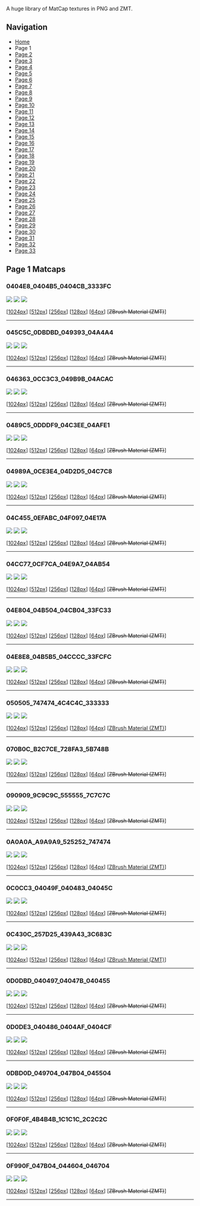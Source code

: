 A huge library of MatCap textures in PNG and ZMT.


## Navigation
* [Home](/)
* Page 1
* [Page 2](PAGE-2.md)
* [Page 3](PAGE-3.md)
* [Page 4](PAGE-4.md)
* [Page 5](PAGE-5.md)
* [Page 6](PAGE-6.md)
* [Page 7](PAGE-7.md)
* [Page 8](PAGE-8.md)
* [Page 9](PAGE-9.md)
* [Page 10](PAGE-10.md)
* [Page 11](PAGE-11.md)
* [Page 12](PAGE-12.md)
* [Page 13](PAGE-13.md)
* [Page 14](PAGE-14.md)
* [Page 15](PAGE-15.md)
* [Page 16](PAGE-16.md)
* [Page 17](PAGE-17.md)
* [Page 18](PAGE-18.md)
* [Page 19](PAGE-19.md)
* [Page 20](PAGE-20.md)
* [Page 21](PAGE-21.md)
* [Page 22](PAGE-22.md)
* [Page 23](PAGE-23.md)
* [Page 24](PAGE-24.md)
* [Page 25](PAGE-25.md)
* [Page 26](PAGE-26.md)
* [Page 27](PAGE-27.md)
* [Page 28](PAGE-28.md)
* [Page 29](PAGE-29.md)
* [Page 30](PAGE-30.md)
* [Page 31](PAGE-31.md)
* [Page 32](PAGE-32.md)
* [Page 33](PAGE-33.md)
## Page 1 Matcaps
### 0404E8_0404B5_0404CB_3333FC
![](preview/0404E8_0404B5_0404CB_3333FC-preview.png)
![](thumbnail/0404E8_0404B5_0404CB_3333FC.jpg)
![](palette/0404E8_0404B5_0404CB_3333FC-palette.png)

[[1024px](https://github.com/nidorx/matcaps/raw/master/1024/0404E8_0404B5_0404CB_3333FC.png)]
[[512px](https://github.com/nidorx/matcaps/raw/master/512/0404E8_0404B5_0404CB_3333FC-512px.png)]
[[256px](https://github.com/nidorx/matcaps/raw/master/256/0404E8_0404B5_0404CB_3333FC-256px.png)]
[[128px](https://github.com/nidorx/matcaps/raw/master/128/0404E8_0404B5_0404CB_3333FC-128px.png)]
[[64px](https://github.com/nidorx/matcaps/raw/master/64/0404E8_0404B5_0404CB_3333FC-64px.png)]
[~~ZBrush Material (ZMT)~~]

---
### 045C5C_0DBDBD_049393_04A4A4
![](preview/045C5C_0DBDBD_049393_04A4A4-preview.png)
![](thumbnail/045C5C_0DBDBD_049393_04A4A4.jpg)
![](palette/045C5C_0DBDBD_049393_04A4A4-palette.png)

[[1024px](https://github.com/nidorx/matcaps/raw/master/1024/045C5C_0DBDBD_049393_04A4A4.png)]
[[512px](https://github.com/nidorx/matcaps/raw/master/512/045C5C_0DBDBD_049393_04A4A4-512px.png)]
[[256px](https://github.com/nidorx/matcaps/raw/master/256/045C5C_0DBDBD_049393_04A4A4-256px.png)]
[[128px](https://github.com/nidorx/matcaps/raw/master/128/045C5C_0DBDBD_049393_04A4A4-128px.png)]
[[64px](https://github.com/nidorx/matcaps/raw/master/64/045C5C_0DBDBD_049393_04A4A4-64px.png)]
[~~ZBrush Material (ZMT)~~]

---
### 046363_0CC3C3_049B9B_04ACAC
![](preview/046363_0CC3C3_049B9B_04ACAC-preview.png)
![](thumbnail/046363_0CC3C3_049B9B_04ACAC.jpg)
![](palette/046363_0CC3C3_049B9B_04ACAC-palette.png)

[[1024px](https://github.com/nidorx/matcaps/raw/master/1024/046363_0CC3C3_049B9B_04ACAC.png)]
[[512px](https://github.com/nidorx/matcaps/raw/master/512/046363_0CC3C3_049B9B_04ACAC-512px.png)]
[[256px](https://github.com/nidorx/matcaps/raw/master/256/046363_0CC3C3_049B9B_04ACAC-256px.png)]
[[128px](https://github.com/nidorx/matcaps/raw/master/128/046363_0CC3C3_049B9B_04ACAC-128px.png)]
[[64px](https://github.com/nidorx/matcaps/raw/master/64/046363_0CC3C3_049B9B_04ACAC-64px.png)]
[~~ZBrush Material (ZMT)~~]

---
### 0489C5_0DDDF9_04C3EE_04AFE1
![](preview/0489C5_0DDDF9_04C3EE_04AFE1-preview.png)
![](thumbnail/0489C5_0DDDF9_04C3EE_04AFE1.jpg)
![](palette/0489C5_0DDDF9_04C3EE_04AFE1-palette.png)

[[1024px](https://github.com/nidorx/matcaps/raw/master/1024/0489C5_0DDDF9_04C3EE_04AFE1.png)]
[[512px](https://github.com/nidorx/matcaps/raw/master/512/0489C5_0DDDF9_04C3EE_04AFE1-512px.png)]
[[256px](https://github.com/nidorx/matcaps/raw/master/256/0489C5_0DDDF9_04C3EE_04AFE1-256px.png)]
[[128px](https://github.com/nidorx/matcaps/raw/master/128/0489C5_0DDDF9_04C3EE_04AFE1-128px.png)]
[[64px](https://github.com/nidorx/matcaps/raw/master/64/0489C5_0DDDF9_04C3EE_04AFE1-64px.png)]
[~~ZBrush Material (ZMT)~~]

---
### 04989A_0CE3E4_04D2D5_04C7C8
![](preview/04989A_0CE3E4_04D2D5_04C7C8-preview.png)
![](thumbnail/04989A_0CE3E4_04D2D5_04C7C8.jpg)
![](palette/04989A_0CE3E4_04D2D5_04C7C8-palette.png)

[[1024px](https://github.com/nidorx/matcaps/raw/master/1024/04989A_0CE3E4_04D2D5_04C7C8.png)]
[[512px](https://github.com/nidorx/matcaps/raw/master/512/04989A_0CE3E4_04D2D5_04C7C8-512px.png)]
[[256px](https://github.com/nidorx/matcaps/raw/master/256/04989A_0CE3E4_04D2D5_04C7C8-256px.png)]
[[128px](https://github.com/nidorx/matcaps/raw/master/128/04989A_0CE3E4_04D2D5_04C7C8-128px.png)]
[[64px](https://github.com/nidorx/matcaps/raw/master/64/04989A_0CE3E4_04D2D5_04C7C8-64px.png)]
[~~ZBrush Material (ZMT)~~]

---
### 04C455_0EFABC_04F097_04E17A
![](preview/04C455_0EFABC_04F097_04E17A-preview.png)
![](thumbnail/04C455_0EFABC_04F097_04E17A.jpg)
![](palette/04C455_0EFABC_04F097_04E17A-palette.png)

[[1024px](https://github.com/nidorx/matcaps/raw/master/1024/04C455_0EFABC_04F097_04E17A.png)]
[[512px](https://github.com/nidorx/matcaps/raw/master/512/04C455_0EFABC_04F097_04E17A-512px.png)]
[[256px](https://github.com/nidorx/matcaps/raw/master/256/04C455_0EFABC_04F097_04E17A-256px.png)]
[[128px](https://github.com/nidorx/matcaps/raw/master/128/04C455_0EFABC_04F097_04E17A-128px.png)]
[[64px](https://github.com/nidorx/matcaps/raw/master/64/04C455_0EFABC_04F097_04E17A-64px.png)]
[~~ZBrush Material (ZMT)~~]

---
### 04CC77_0CF7CA_04E9A7_04AB54
![](preview/04CC77_0CF7CA_04E9A7_04AB54-preview.png)
![](thumbnail/04CC77_0CF7CA_04E9A7_04AB54.jpg)
![](palette/04CC77_0CF7CA_04E9A7_04AB54-palette.png)

[[1024px](https://github.com/nidorx/matcaps/raw/master/1024/04CC77_0CF7CA_04E9A7_04AB54.png)]
[[512px](https://github.com/nidorx/matcaps/raw/master/512/04CC77_0CF7CA_04E9A7_04AB54-512px.png)]
[[256px](https://github.com/nidorx/matcaps/raw/master/256/04CC77_0CF7CA_04E9A7_04AB54-256px.png)]
[[128px](https://github.com/nidorx/matcaps/raw/master/128/04CC77_0CF7CA_04E9A7_04AB54-128px.png)]
[[64px](https://github.com/nidorx/matcaps/raw/master/64/04CC77_0CF7CA_04E9A7_04AB54-64px.png)]
[~~ZBrush Material (ZMT)~~]

---
### 04E804_04B504_04CB04_33FC33
![](preview/04E804_04B504_04CB04_33FC33-preview.png)
![](thumbnail/04E804_04B504_04CB04_33FC33.jpg)
![](palette/04E804_04B504_04CB04_33FC33-palette.png)

[[1024px](https://github.com/nidorx/matcaps/raw/master/1024/04E804_04B504_04CB04_33FC33.png)]
[[512px](https://github.com/nidorx/matcaps/raw/master/512/04E804_04B504_04CB04_33FC33-512px.png)]
[[256px](https://github.com/nidorx/matcaps/raw/master/256/04E804_04B504_04CB04_33FC33-256px.png)]
[[128px](https://github.com/nidorx/matcaps/raw/master/128/04E804_04B504_04CB04_33FC33-128px.png)]
[[64px](https://github.com/nidorx/matcaps/raw/master/64/04E804_04B504_04CB04_33FC33-64px.png)]
[~~ZBrush Material (ZMT)~~]

---
### 04E8E8_04B5B5_04CCCC_33FCFC
![](preview/04E8E8_04B5B5_04CCCC_33FCFC-preview.png)
![](thumbnail/04E8E8_04B5B5_04CCCC_33FCFC.jpg)
![](palette/04E8E8_04B5B5_04CCCC_33FCFC-palette.png)

[[1024px](https://github.com/nidorx/matcaps/raw/master/1024/04E8E8_04B5B5_04CCCC_33FCFC.png)]
[[512px](https://github.com/nidorx/matcaps/raw/master/512/04E8E8_04B5B5_04CCCC_33FCFC-512px.png)]
[[256px](https://github.com/nidorx/matcaps/raw/master/256/04E8E8_04B5B5_04CCCC_33FCFC-256px.png)]
[[128px](https://github.com/nidorx/matcaps/raw/master/128/04E8E8_04B5B5_04CCCC_33FCFC-128px.png)]
[[64px](https://github.com/nidorx/matcaps/raw/master/64/04E8E8_04B5B5_04CCCC_33FCFC-64px.png)]
[~~ZBrush Material (ZMT)~~]

---
### 050505_747474_4C4C4C_333333
![](preview/050505_747474_4C4C4C_333333-preview.png)
![](thumbnail/050505_747474_4C4C4C_333333.jpg)
![](palette/050505_747474_4C4C4C_333333-palette.png)

[[1024px](https://github.com/nidorx/matcaps/raw/master/1024/050505_747474_4C4C4C_333333.png)]
[[512px](https://github.com/nidorx/matcaps/raw/master/512/050505_747474_4C4C4C_333333-512px.png)]
[[256px](https://github.com/nidorx/matcaps/raw/master/256/050505_747474_4C4C4C_333333-256px.png)]
[[128px](https://github.com/nidorx/matcaps/raw/master/128/050505_747474_4C4C4C_333333-128px.png)]
[[64px](https://github.com/nidorx/matcaps/raw/master/64/050505_747474_4C4C4C_333333-64px.png)]
[[ZBrush Material (ZMT)](https://github.com/nidorx/matcaps/raw/master/zmt/050505_747474_4C4C4C_333333.zmt)]

---
### 070B0C_B2C7CE_728FA3_5B748B
![](preview/070B0C_B2C7CE_728FA3_5B748B-preview.png)
![](thumbnail/070B0C_B2C7CE_728FA3_5B748B.jpg)
![](palette/070B0C_B2C7CE_728FA3_5B748B-palette.png)

[[1024px](https://github.com/nidorx/matcaps/raw/master/1024/070B0C_B2C7CE_728FA3_5B748B.png)]
[[512px](https://github.com/nidorx/matcaps/raw/master/512/070B0C_B2C7CE_728FA3_5B748B-512px.png)]
[[256px](https://github.com/nidorx/matcaps/raw/master/256/070B0C_B2C7CE_728FA3_5B748B-256px.png)]
[[128px](https://github.com/nidorx/matcaps/raw/master/128/070B0C_B2C7CE_728FA3_5B748B-128px.png)]
[[64px](https://github.com/nidorx/matcaps/raw/master/64/070B0C_B2C7CE_728FA3_5B748B-64px.png)]
[~~ZBrush Material (ZMT)~~]

---
### 090909_9C9C9C_555555_7C7C7C
![](preview/090909_9C9C9C_555555_7C7C7C-preview.png)
![](thumbnail/090909_9C9C9C_555555_7C7C7C.jpg)
![](palette/090909_9C9C9C_555555_7C7C7C-palette.png)

[[1024px](https://github.com/nidorx/matcaps/raw/master/1024/090909_9C9C9C_555555_7C7C7C.png)]
[[512px](https://github.com/nidorx/matcaps/raw/master/512/090909_9C9C9C_555555_7C7C7C-512px.png)]
[[256px](https://github.com/nidorx/matcaps/raw/master/256/090909_9C9C9C_555555_7C7C7C-256px.png)]
[[128px](https://github.com/nidorx/matcaps/raw/master/128/090909_9C9C9C_555555_7C7C7C-128px.png)]
[[64px](https://github.com/nidorx/matcaps/raw/master/64/090909_9C9C9C_555555_7C7C7C-64px.png)]
[~~ZBrush Material (ZMT)~~]

---
### 0A0A0A_A9A9A9_525252_747474
![](preview/0A0A0A_A9A9A9_525252_747474-preview.png)
![](thumbnail/0A0A0A_A9A9A9_525252_747474.jpg)
![](palette/0A0A0A_A9A9A9_525252_747474-palette.png)

[[1024px](https://github.com/nidorx/matcaps/raw/master/1024/0A0A0A_A9A9A9_525252_747474.png)]
[[512px](https://github.com/nidorx/matcaps/raw/master/512/0A0A0A_A9A9A9_525252_747474-512px.png)]
[[256px](https://github.com/nidorx/matcaps/raw/master/256/0A0A0A_A9A9A9_525252_747474-256px.png)]
[[128px](https://github.com/nidorx/matcaps/raw/master/128/0A0A0A_A9A9A9_525252_747474-128px.png)]
[[64px](https://github.com/nidorx/matcaps/raw/master/64/0A0A0A_A9A9A9_525252_747474-64px.png)]
[[ZBrush Material (ZMT)](https://github.com/nidorx/matcaps/raw/master/zmt/0A0A0A_A9A9A9_525252_747474.zmt)]

---
### 0C0CC3_04049F_040483_04045C
![](preview/0C0CC3_04049F_040483_04045C-preview.png)
![](thumbnail/0C0CC3_04049F_040483_04045C.jpg)
![](palette/0C0CC3_04049F_040483_04045C-palette.png)

[[1024px](https://github.com/nidorx/matcaps/raw/master/1024/0C0CC3_04049F_040483_04045C.png)]
[[512px](https://github.com/nidorx/matcaps/raw/master/512/0C0CC3_04049F_040483_04045C-512px.png)]
[[256px](https://github.com/nidorx/matcaps/raw/master/256/0C0CC3_04049F_040483_04045C-256px.png)]
[[128px](https://github.com/nidorx/matcaps/raw/master/128/0C0CC3_04049F_040483_04045C-128px.png)]
[[64px](https://github.com/nidorx/matcaps/raw/master/64/0C0CC3_04049F_040483_04045C-64px.png)]
[~~ZBrush Material (ZMT)~~]

---
### 0C430C_257D25_439A43_3C683C
![](preview/0C430C_257D25_439A43_3C683C-preview.png)
![](thumbnail/0C430C_257D25_439A43_3C683C.jpg)
![](palette/0C430C_257D25_439A43_3C683C-palette.png)

[[1024px](https://github.com/nidorx/matcaps/raw/master/1024/0C430C_257D25_439A43_3C683C.png)]
[[512px](https://github.com/nidorx/matcaps/raw/master/512/0C430C_257D25_439A43_3C683C-512px.png)]
[[256px](https://github.com/nidorx/matcaps/raw/master/256/0C430C_257D25_439A43_3C683C-256px.png)]
[[128px](https://github.com/nidorx/matcaps/raw/master/128/0C430C_257D25_439A43_3C683C-128px.png)]
[[64px](https://github.com/nidorx/matcaps/raw/master/64/0C430C_257D25_439A43_3C683C-64px.png)]
[[ZBrush Material (ZMT)](https://github.com/nidorx/matcaps/raw/master/zmt/0C430C_257D25_439A43_3C683C.zmt)]

---
### 0D0DBD_040497_04047B_040455
![](preview/0D0DBD_040497_04047B_040455-preview.png)
![](thumbnail/0D0DBD_040497_04047B_040455.jpg)
![](palette/0D0DBD_040497_04047B_040455-palette.png)

[[1024px](https://github.com/nidorx/matcaps/raw/master/1024/0D0DBD_040497_04047B_040455.png)]
[[512px](https://github.com/nidorx/matcaps/raw/master/512/0D0DBD_040497_04047B_040455-512px.png)]
[[256px](https://github.com/nidorx/matcaps/raw/master/256/0D0DBD_040497_04047B_040455-256px.png)]
[[128px](https://github.com/nidorx/matcaps/raw/master/128/0D0DBD_040497_04047B_040455-128px.png)]
[[64px](https://github.com/nidorx/matcaps/raw/master/64/0D0DBD_040497_04047B_040455-64px.png)]
[~~ZBrush Material (ZMT)~~]

---
### 0D0DE3_040486_0404AF_0404CF
![](preview/0D0DE3_040486_0404AF_0404CF-preview.png)
![](thumbnail/0D0DE3_040486_0404AF_0404CF.jpg)
![](palette/0D0DE3_040486_0404AF_0404CF-palette.png)

[[1024px](https://github.com/nidorx/matcaps/raw/master/1024/0D0DE3_040486_0404AF_0404CF.png)]
[[512px](https://github.com/nidorx/matcaps/raw/master/512/0D0DE3_040486_0404AF_0404CF-512px.png)]
[[256px](https://github.com/nidorx/matcaps/raw/master/256/0D0DE3_040486_0404AF_0404CF-256px.png)]
[[128px](https://github.com/nidorx/matcaps/raw/master/128/0D0DE3_040486_0404AF_0404CF-128px.png)]
[[64px](https://github.com/nidorx/matcaps/raw/master/64/0D0DE3_040486_0404AF_0404CF-64px.png)]
[~~ZBrush Material (ZMT)~~]

---
### 0DBD0D_049704_047B04_045504
![](preview/0DBD0D_049704_047B04_045504-preview.png)
![](thumbnail/0DBD0D_049704_047B04_045504.jpg)
![](palette/0DBD0D_049704_047B04_045504-palette.png)

[[1024px](https://github.com/nidorx/matcaps/raw/master/1024/0DBD0D_049704_047B04_045504.png)]
[[512px](https://github.com/nidorx/matcaps/raw/master/512/0DBD0D_049704_047B04_045504-512px.png)]
[[256px](https://github.com/nidorx/matcaps/raw/master/256/0DBD0D_049704_047B04_045504-256px.png)]
[[128px](https://github.com/nidorx/matcaps/raw/master/128/0DBD0D_049704_047B04_045504-128px.png)]
[[64px](https://github.com/nidorx/matcaps/raw/master/64/0DBD0D_049704_047B04_045504-64px.png)]
[~~ZBrush Material (ZMT)~~]

---
### 0F0F0F_4B4B4B_1C1C1C_2C2C2C
![](preview/0F0F0F_4B4B4B_1C1C1C_2C2C2C-preview.png)
![](thumbnail/0F0F0F_4B4B4B_1C1C1C_2C2C2C.jpg)
![](palette/0F0F0F_4B4B4B_1C1C1C_2C2C2C-palette.png)

[[1024px](https://github.com/nidorx/matcaps/raw/master/1024/0F0F0F_4B4B4B_1C1C1C_2C2C2C.png)]
[[512px](https://github.com/nidorx/matcaps/raw/master/512/0F0F0F_4B4B4B_1C1C1C_2C2C2C-512px.png)]
[[256px](https://github.com/nidorx/matcaps/raw/master/256/0F0F0F_4B4B4B_1C1C1C_2C2C2C-256px.png)]
[[128px](https://github.com/nidorx/matcaps/raw/master/128/0F0F0F_4B4B4B_1C1C1C_2C2C2C-128px.png)]
[[64px](https://github.com/nidorx/matcaps/raw/master/64/0F0F0F_4B4B4B_1C1C1C_2C2C2C-64px.png)]
[~~ZBrush Material (ZMT)~~]

---
### 0F990F_047B04_044604_046704
![](preview/0F990F_047B04_044604_046704-preview.png)
![](thumbnail/0F990F_047B04_044604_046704.jpg)
![](palette/0F990F_047B04_044604_046704-palette.png)

[[1024px](https://github.com/nidorx/matcaps/raw/master/1024/0F990F_047B04_044604_046704.png)]
[[512px](https://github.com/nidorx/matcaps/raw/master/512/0F990F_047B04_044604_046704-512px.png)]
[[256px](https://github.com/nidorx/matcaps/raw/master/256/0F990F_047B04_044604_046704-256px.png)]
[[128px](https://github.com/nidorx/matcaps/raw/master/128/0F990F_047B04_044604_046704-128px.png)]
[[64px](https://github.com/nidorx/matcaps/raw/master/64/0F990F_047B04_044604_046704-64px.png)]
[~~ZBrush Material (ZMT)~~]

---